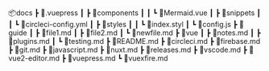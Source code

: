 📦docs
┣ 📂.vuepress
┃ ┣ 📂components
┃ ┃ ┗ 📜Mermaid.vue
┃ ┣ 📂snippets
┃ ┃ ┗ 📜circleci-config.yml
┃ ┣ 📂styles
┃ ┃ ┗ 📜index.styl
┃ ┗ 📜config.js
┣ 📂guide
┃ ┣ 📜file1.md
┃ ┣ 📜file2.md
┃ ┗ 📜newfile.md
┣ 📂vue
┃ ┣ 📜notes.md
┃ ┣ 📜plugins.md
┃ ┗ 📜testing.md
┣ 📜README.md
┣ 📜circleci.md
┣ 📜firebase.md
┣ 📜git.md
┣ 📜javascript.md
┣ 📜nuxt.md
┣ 📜releases.md
┣ 📜vscode.md
┣ 📜vue2-editor.md
┣ 📜vuepress.md
┗ 📜vuexfire.md
